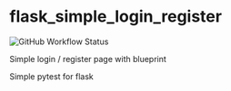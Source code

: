 # flask_simple_login_register
<img alt="GitHub Workflow Status" src="https://img.shields.io/github/workflow/status/sctnightcore/flask_simple_login_register/Python application">

Simple login / register page with blueprint

Simple pytest for flask

